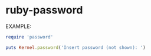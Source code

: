 ruby-password
=============

EXAMPLE:

```ruby
require 'password'

puts Kernel.password('Insert password (not shown): ')
```
